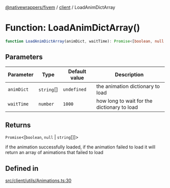 [@nativewrappers/fivem](../../README.md) / [client](../README.md) / LoadAnimDictArray

# Function: LoadAnimDictArray()

```ts
function LoadAnimDictArray(animDict, waitTime): Promise<[boolean, null | string[]]>
```

## Parameters

| Parameter | Type | Default value | Description |
| ------ | ------ | ------ | ------ |
| `animDict` | `string`[] | `undefined` | the animation dictionary to load |
| `waitTime` | `number` | `1000` | how long to wait for the dictionary to load |

## Returns

`Promise`\<[`boolean`, `null` \| `string`[]]\>

if the animation successfully loaded, if the animation failed to load it will return an array of animations that failed to load

## Defined in

[src/client/utils/Animations.ts:30](https://github.com/nativewrappers/fivem/blob/9c9296849bd5d47a19ca095df40cd4686e165154/src/client/utils/Animations.ts#L30)
